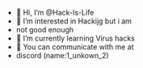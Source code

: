 - 👋 Hi, I’m @Hack-Is-Life
- 👀 I’m interested in Hackijg but i am
- not good enough 
- 🌱 I’m currently learning Virus hacks
- 💞️ You can communicate with me at
- discord (name:1_unkown_2)

<!---
Hack-Is-Life/Hack-Is-Life is a ✨ special ✨ repository because its `README.md` (this file) appears on your GitHub profile.
You can click the Preview link to take a look at your changes.
--->
